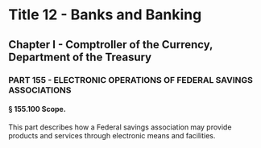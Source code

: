 
# Title 12 - Banks and Banking
## Chapter I - Comptroller of the Currency, Department of the Treasury
### PART 155 - ELECTRONIC OPERATIONS OF FEDERAL SAVINGS ASSOCIATIONS
#### § 155.100 Scope.

This part describes how a Federal savings association may provide products and services through electronic means and facilities.

